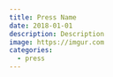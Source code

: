```yaml
---
title: Press Name
date: 2018-01-01
description: Description
image: https://imgur.com
categories:
  - press
---
```

